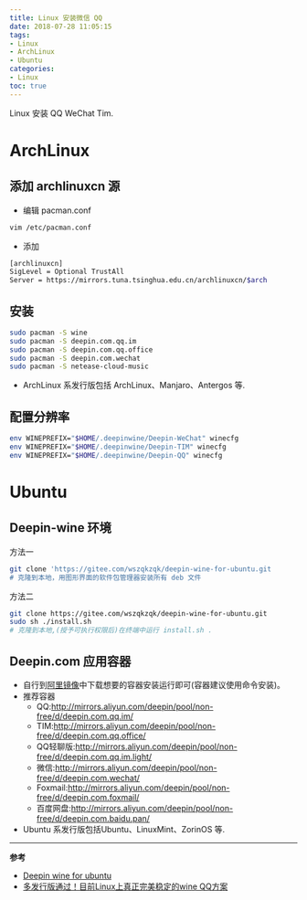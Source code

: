 ```yaml
---
title: Linux 安装微信 QQ
date: 2018-07-28 11:05:15
tags:
- Linux
- ArchLinux
- Ubuntu
categories:
- Linux
toc: true
---
```

Linux 安装 QQ WeChat Tim.
<!--more-->
# ArchLinux
## 添加 archlinuxcn 源
- 编辑 pacman.conf

```sh
vim /etc/pacman.conf
```
- 添加

```sh
[archlinuxcn]
SigLevel = Optional TrustAll
Server = https://mirrors.tuna.tsinghua.edu.cn/archlinuxcn/$arch
```

## 安装
```sh
sudo pacman -S wine
sudo pacman -S deepin.com.qq.im
sudo pacman -S deepin.com.qq.office
sudo pacman -S deepin.com.wechat
sudo pacman -S netease-cloud-music
```
- ArchLinux 系发行版包括 ArchLinux、Manjaro、Antergos 等.

## 配置分辨率
```bash
env WINEPREFIX="$HOME/.deepinwine/Deepin-WeChat" winecfg
env WINEPREFIX="$HOME/.deepinwine/Deepin-TIM" winecfg
env WINEPREFIX="$HOME/.deepinwine/Deepin-QQ" winecfg
```

# Ubuntu
## Deepin-wine 环境
方法一
```sh
git clone 'https://gitee.com/wszqkzqk/deepin-wine-for-ubuntu.git
# 克隆到本地，用图形界面的软件包管理器安装所有 deb 文件
```
方法二
```sh
git clone https://gitee.com/wszqkzqk/deepin-wine-for-ubuntu.git
sudo sh ./install.sh
# 克隆到本地,(授予可执行权限后)在终端中运行 install.sh .
```

## Deepin.com 应用容器
- 自行到[阿里镜像](http://mirrors.aliyun.com/deepin/pool/non-free/d/)中下载想要的容器安装运行即可(容器建议使用命令安装)。
- 推荐容器
  - QQ:http://mirrors.aliyun.com/deepin/pool/non-free/d/deepin.com.qq.im/
  - TIM:http://mirrors.aliyun.com/deepin/pool/non-free/d/deepin.com.qq.office/
  - QQ轻聊版:http://mirrors.aliyun.com/deepin/pool/non-free/d/deepin.com.qq.im.light/
  - 微信:http://mirrors.aliyun.com/deepin/pool/non-free/d/deepin.com.wechat/
  - Foxmail:http://mirrors.aliyun.com/deepin/pool/non-free/d/deepin.com.foxmail/
  - 百度网盘:http://mirrors.aliyun.com/deepin/pool/non-free/d/deepin.com.baidu.pan/
- Ubuntu 系发行版包括Ubuntu、LinuxMint、ZorinOS 等.

---
**参考**
- [Deepin wine for ubuntu](https://github.com/wszqkzqk/deepin-wine-ubuntu)    
- [多发行版通过！目前Linux上真正完美稳定的wine QQ方案](https://www.lulinux.com/archives/1319)
